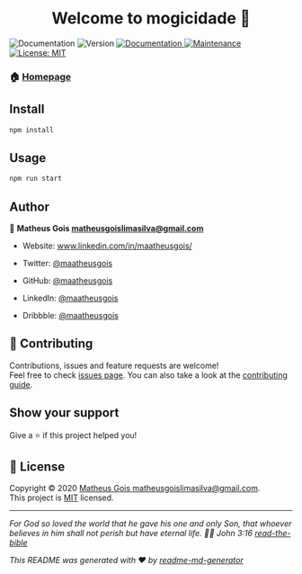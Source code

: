 <h1 align="center">Welcome to mogicidade 👋</h1>
<p>
  <img alt="Documentation" src="https://github.com/MaatheusGois/Hackathon-CityMogi/workflows/Node.js%20CI/badge.svg" />
  <img alt="Version" src="https://img.shields.io/badge/version-0.0.0-blue.svg?cacheSeconds=2592000" />
  <a href="https://github.com/MaatheusGois/Hackathon-CityMogi#readme" target="_blank">
    <img alt="Documentation" src="https://img.shields.io/badge/documentation-yes-brightgreen.svg" />
  </a>
  <a href="https://github.com/MaatheusGois/Hackathon-CityMogi/graphs/commit-activity" target="_blank">
    <img alt="Maintenance" src="https://img.shields.io/badge/Maintained%3F-yes-green.svg" />
  </a>
  <a href="https://github.com/MaatheusGois/Hackathon-CityMogi/blob/master/LICENSE" target="_blank">
    <img alt="License: MIT" src="https://img.shields.io/github/license/MaatheusGois/mogicidade" />
  </a>
</p>

### 🏠 [Homepage](https://github.com/MaatheusGois/Hackathon-CityMogi#readme)

## Install

```sh
npm install
```

## Usage

```sh
npm run start
```

## Author

👤 **Matheus Gois <matheusgoislimasilva@gmail.com>**

* Website: www.linkedin.com/in/maatheusgois/

* Twitter: [@maatheusgois](https://twitter.com/maatheusgois)

* GitHub: [@maatheusgois](https://github.com/maatheusgois)  

* LinkedIn: [@maatheusgois](https://linkedin.com/in/maatheusgois)

* Dribbble: [@maatheusgois](https://dribbble.com/maatheusgois)


## 🤝 Contributing

Contributions, issues and feature requests are welcome!<br />Feel free to check [issues page](https://github.com/MaatheusGois/Hackathon-CityMogi/issues). You can also take a look at the [contributing guide](https://github.com/MaatheusGois/Hackathon-CityMogi/blob/master/CONTRIBUTING.md).

## Show your support

Give a ⭐️ if this project helped you!

## 📝 License

Copyright © 2020 [Matheus Gois <matheusgoislimasilva@gmail.com>](https://github.com/MaatheusGois).<br />
This project is [MIT](https://github.com/MaatheusGois/Hackathon-CityMogi/blob/master/LICENSE) licensed.

***
_For God so loved the world that he gave his one and only Son, that whoever believes in him shall not perish but have eternal life. 🙌🏻 John 3:16 [read-the-bible](https://biblia.com/bible/esv/john/3/16)_

_This README was generated with ❤️ by [readme-md-generator](https://github.com/kefranabg/readme-md-generator)_

